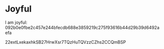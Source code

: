 # Joyful

I am joyful: 092b0e0fbe2c457e244bfecdb688e3859219c275f93616b44d29b39d6492aefa


22extLxekaxhkSB27HrwXsr7TQzHuTQVzzCZhs2CCQmBSP